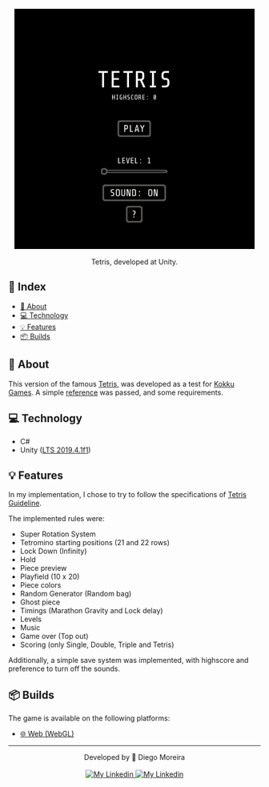 <div align="center">

![Tetris](docs/preview.gif)

<div>
 
Tetris, developed at Unity.

</div>

</div>

## 📑 Index

- [📜 About](#-about)
- [💻 Technology](#-technology)
- [💡 Features](#-features)
- [📦 Builds](#-builds)

## 📜 About

This version of the famous [Tetris](https://tetris.com/), was developed as a test for [Kokku Games](http://www.kokkuhub.com/home/). A simple [reference](http://htmltetris.com/) was passed, and some requirements.

## 💻 Technology

- C#
- Unity ([LTS 2019.4.1f1](https://unity3d.com/pt/unity/qa/lts-releases?version=2019.4))

## 💡 Features

In my implementation, I chose to try to follow the specifications of [Tetris Guideline](https://tetris.wiki/Tetris_Guideline).

The implemented rules were:

- Super Rotation System
- Tetromino starting positions (21 and 22 rows)
- Lock Down (Infinity)
- Hold
- Piece preview
- Playfield (10 x 20)
- Piece colors
- Random Generator (Random bag)
- Ghost piece
- Timings (Marathon Gravity and Lock delay)
- Levels
- Music
- Game over (Top out)
- Scoring (only Single, Double, Triple and Tetris)

Additionally, a simple save system was implemented, with highscore and preference to turn off the sounds.

## 📦 Builds

The game is available on the following platforms:

- [🌐 Web (WebGL)](https://diegomoreira.dev/kokku-tetris/)

---

<div align="center">
  <div>Developed by 🤘 Diego Moreira</div>
  <br>
  <a href="https://github.com/diegyohoho/" >
    <img alt="My Linkedin" src="https://img.shields.io/badge/-diegyohoho-%230077B5?style=social&logo=github">
  </a>
  <a href="https://www.linkedin.com/in/diegyohoho/" >
    <img alt="My Linkedin" src="https://img.shields.io/badge/-diegyohoho-%230077B5?style=social&logo=linkedin">
  </a>
</div>
